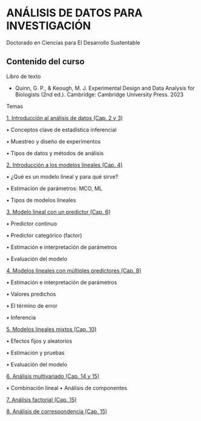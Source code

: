 # ANÁLISIS DE DATOS PARA INVESTIGACIÓN

Doctorado en Ciencias para El Desarrollo Sustentable

## Contenido del curso

Libro de texto

-	Quinn, G. P., & Keough, M. J. Experimental Design and Data Analysis for Biologists (2nd ed.). Cambridge: Cambridge University Press. 2023

Temas

[1. Introducción al análisis de datos (Cap. 2 y 3)](https://uninorte-my.sharepoint.com/:b:/g/personal/andresmv_uninorte_edu_co/EVfXpkDy3X5Kq-C4deZKdbsBlqoYrEN71QaqHOK4VlXUFQ?e=QvY5a4)

•	Conceptos clave de estadística inferencial

•	Muestreo y diseño de experimentos

•	Tipos de datos y métodos de análisis

[2. Introducción a los modelos lineales (Cap. 4)](https://uninorte-my.sharepoint.com/:b:/g/personal/andresmv_uninorte_edu_co/EaiiaIjB7zhEvUyZ6u70VWUBPTJ8CdbT9PM2Lg7fip97bQ?e=9jspad)

•	¿Qué es un modelo lineal y para qué sirve?

•	Estimación de parámetros: MCO, ML

•	Tipos de modelos lineales

[3. Modelo lineal con un predictor (Cap. 6)]()

•	Predictor continuo

•	Predictor categórico (factor)

•	Estimación e interpretación de parámetros

•	Evaluación del modelo

[4. Modelos lineales con múltiples predictores (Cap. 8)]()

•	Estimación e interpretación de parámetros

•	Valores predichos

•	El término de error

•	Inferencia

[5. Modelos lineales mixtos (Cap. 10)]()

•	Efectos fijos y aleatorios

•	Estimación y pruebas

•	Evaluación del modelo

[6. Análisis multivariado (Cap. 14 y 15)]()

•	Combinación lineal
•	Análisis de componentes

[7. Análisis factorial (Cap. 15)]()

[8. Análisis de correspondencia (Cap. 15)]()

